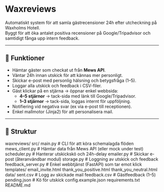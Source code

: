 # Waxreviews

Automatiskt system för att samla gästrecensioner 24h efter utcheckning på Waxholms Hotell.  
Byggt för att öka antalet positiva recensioner på Google/Tripadvisor och samtidigt fånga upp intern feedback.

---

## 🚀 Funktioner
- Hämtar gäster som checkat ut från **Mews API**.
- Väntar 24h innan utskick för att kännas mer personligt.
- Skickar e-post med personlig hälsning och betygsfråga (1–5).
- Loggar alla utskick och feedback i CSV-filer.
- Gäst klickar på en stjärna → öppnar enkel webbsida:
  - **4–5 stjärnor** → tack-sida med länk till Google/Tripadvisor.
  - **1–3 stjärnor** → tack-sida, loggas internt för uppföljning.
- Notifiering vid negativa svar (ex via e-post till receptionen).
- Enkel mallmotor (Jinja2) för att personalisera mail.

---

## 📂 Struktur

waxreviews/
src/
main.py # CLI för att köra schemalagda flöden
mews_client.py # Hämtar data från Mews API (eller mock under test)
scheduler.py # Hanterar utskickskö och 24h-delay
emailer.py # Skickar e-post (återanvändbar modul)
storage.py # Loggning av utskick och feedback
feedback_server.py # Enkel webbtjänst (FastAPI) som tar emot klick
templates/
email_invite.html
thank_you_positive.html
thank_you_neutral.html
data/
sent.csv # Logg av skickade mail
feedback.csv # Gästfeedback (1–5)
pending.json # Kö för utskick
config.example.json
requirements.txt
README.md
